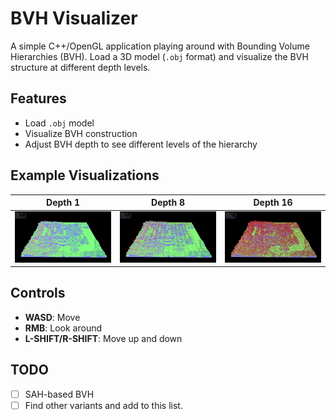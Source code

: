 # BVH Visualizer

A simple C++/OpenGL application playing around with Bounding Volume Hierarchies (BVH). Load a 3D model (`.obj` format) and visualize the BVH structure at different depth levels.

## Features

- Load `.obj` model
- Visualize BVH construction
- Adjust BVH depth to see different levels of the hierarchy

## Example Visualizations

| Depth 1 | Depth 8 | Depth 16 |
|---------|---------|----------|
| ![Depth 1](depth1.png) | ![Depth 8](depth8.png) | ![Depth 16](depth16.png) |

## Controls

- **WASD**: Move
- **RMB**: Look around
- **L-SHIFT/R-SHIFT**: Move up and down

## TODO

- [ ] SAH-based BVH
- [ ] Find other variants and add to this list.